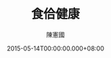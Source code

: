 ---
issue: 121
title: 食佮健康
author: 陳憲國
date: 2015-05-14T00:00:00.000+08:00
topic: 新知
difficulty: 1
wikidata: Q98095475
wikidata_link: https://www.wikidata.org/wiki/Q98095475
author_wikidata_link: https://www.wikidata.org/wiki/Q98096340
author_wikidata: Q98096340
---